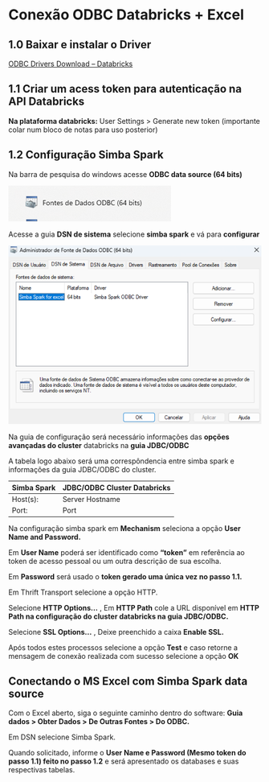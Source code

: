 # Conexão ODBC Databricks + Excel

## 1.0 Baixar e instalar o Driver

[ODBC Drivers Download – Databricks](https://www.databricks.com/spark/odbc-drivers-download)

## 1.1 Criar um acess token para autenticação na API Databricks

**Na plataforma databricks:** User Settings > Generate new token (importante colar num bloco de notas para uso posterior)

## 1.2 Configuração Simba Spark

Na barra de pesquisa do windows acesse **ODBC data source (64 bits)**

![Fonte de dados ODBC 64 bits.png](https://github.com/Lima-oncode/Databricks_Spark_Utilities/blob/Databricks_Spark/Conexa%CC%83o%20ODBC%20Databricks%20%2B%20Excel/Fonte%20de%20dados%20ODBC%2064%20bits.png)

Acesse a guia **DSN de sistema** selecione **simba spark** e vá para **configurar**

![DSN de Sistema.png](https://github.com/Lima-oncode/Databricks_Spark_Utilities/blob/Databricks_Spark/Conexa%CC%83o%20ODBC%20Databricks%20%2B%20Excel/DSN%20de%20Sistema.png)

Na guia de configuração será necessário informações das **opções avançadas do cluster** databricks na **guia JDBC/ODBC**

A tabela logo abaixo será uma correspôndencia entre simba spark e informações da guia JDBC/ODBC do cluster. 

| Simba Spark | JDBC/ODBC Cluster Databricks  |
| --- | --- |
| Host(s): | Server Hostname |
| Port: | Port |

Na configuração simba spark em **Mechanism** seleciona a opção **User Name and Password.**

Em **User Name** poderá ser identificado como **“token”** em referência ao token de acesso pessoal ou um outra descrição de sua escolha.

Em **Password** será usado o **token gerado uma única vez no passo 1.1.**

Em Thrift Transport selecione a opção HTTP.

Selecione **HTTP Options…** , Em **HTTP Path** cole a URL disponível em **HTTP Path na configuração do cluster databricks na guia JDBC/ODBC.**

Selecione **SSL Options…** , Deixe preenchido a caixa  **Enable SSL.**

Após todos estes processos selecione a opção **Test** e caso retorne a mensagem de conexão realizada com sucesso selecione a opção **OK**

## Conectando o MS Excel com Simba Spark data source

Com o Excel aberto, siga o seguinte caminho dentro do software: **Guia dados > Obter Dados > De Outras Fontes > Do ODBC.**

Em DSN selecione Simba Spark.

Quando solicitado, informe o **User Name e Password (Mesmo token do passo 1.1) feito no passo 1.2**  e será apresentado os databases e suas respectivas tabelas.
